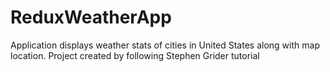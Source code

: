 # ReduxWeatherApp

Application displays weather stats of cities in United States along with map location. Project created by following Stephen Grider tutorial
